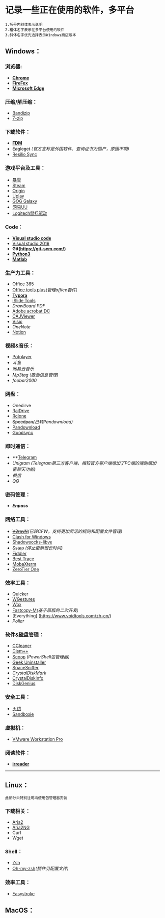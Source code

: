 # 记录一些正在使用的软件，多平台
    1.括号内斜体表示说明
    2.粗体名字表示在多平台使用的软件
    3.斜体名字优先选择表示Windows商店版本

## Windows：

### 浏览器:

- **[Chrome](<https://www.google.com/chrome/>)**
- **[FireFox](<https://www.mozilla.org/en-US/firefox/new/>)**
- **[Microsoft Edge](<https://www.microsoftedgeinsider.com/zh-cn/download>)**

### 压缩/解压缩：

- [Bandizip](<https://en.bandisoft.com/bandizip/>)
- [7-zip](<https://www.7-zip.org/download.html>)

### 下载软件：

- **[FDM](<https://www.freedownloadmanager.org/zh/>)**
- ~~Eagleget~~    *(官方宣称是外国软件，查询证书为国产，原因不明)*
- [Resilio Sync](<https://www.resilio.com/individuals-sync/>)

### 游戏平台及工具：

- [暴雪](<https://www.blizzardgames.cn/zh/>)
- [Steam](<https://store.steampowered.com/about/>)
- [Origin](<https://www.origin.com/sgp/en-us/store/download>)
- [Uplay](<https://uplay.ubisoft.com/zh-cn>)
- [GOG Galaxy](<https://www.gog.com/>)
- [网易UU](<https://uu.163.com/>)
- [Logitech鼠标驱动](<https://support.logi.com/hc/zh-cn/articles/360025298053>)

### Code：

- **[Visual studio code](<https://code.visualstudio.com/>)**
- [Visual studio 2019](<https://visualstudio.microsoft.com/zh-hans/?rr=https%3A%2F%2Fwww.google.com%2F>)
- **Git(<https://git-scm.com/>)**
- **[Python3](<https://www.python.org/downloads/>)**
- **[Matlab](<https://ww2.mathworks.cn/products/matlab.html>)**

### 生产力工具：

- Office 365
- [Office tools plus](<https://otp.landian.vip/zh-cn/>)*(管理office套件)*
- **[Typora](<https://typora.io/>)**
- [iSlide Tools](<https://www.islide.cc/>)
- *DrawBoard PDF*
- [Adobe acrobat DC](<https://get.adobe.com/cn/reader/otherversions/>)
- [CAJViewer](<http://cajviewer.cnki.net/>)
- [Visio](<https://msdn.itellyou.cn/>)
- *OneNote*
- [Notion](<https://www.notion.so/>)

### 视频&音乐：

- [Potplayer](<https://potplayer.daum.net/>)
- *斗鱼*
- *网易云音乐*
- *Mp3tag* *(歌曲信息管理)*
- *foobar2000*

### 网盘：

- Onedirve
- [RaiDrive](<https://www.raidrive.com/>)
- [Rclone](<https://rclone.org/downloads/>)
- ~~Speedpan~~*(已转Pandownload)*
- [Pandownload](<https://pandownload.com/>)
- [Goodsync](<https://www.goodsync.com/>)

### 即时通信：

- **[Telegram](<https://desktop.telegram.org/>)
- *Unigram* *(Telegram第三方客户端，相较官方客户端增加了PC端的端到端加密聊天功能)*
- *微信*
- *QQ*

### 密码管理：

- ***Enpass***

### 网络工具：

- ~~[V2rayN](<https://github.com/2dust/v2rayN>)~~*(已转CFW，支持更加灵活的规则和配置文件管理)*
- [Clash for Windows](<https://github.com/Fndroid/clash_for_windows_pkg/releases>)
- [Shadowsocks-libve](<https://shadowsocks.org/en/download/servers.html>)
- ~~Sstap~~ *(停止更新很长时间)*
- [Fiddler](<https://www.telerik.com/fiddler>)
- [Best Trace](<https://www.ipip.net/product/client.html>)
- [MobaXterm](<https://mobaxterm.mobatek.net/>)
- [ZeroTier One](<https://www.zerotier.com/>)

### 效率工具：

- [Quicker](<https://getquicker.net/>)
- [WGestures](<http://www.yingdev.com/projects/wgestures>)
- [Wox](<http://www.wox.one/>)
- [Fastcopy-M](<https://github.com/Mapaler/FastCopy-M>)*(基于原版的二次开发)*
- [Everything] (<https://www.voidtools.com/zh-cn/>)
- *Pollar*

### 软件&磁盘管理：

- [CCleaner](<https://www.ccleaner.com/>)
- [Dism++](<https://www.chuyu.me/>)
- [Scoop](<https://scoop.sh/>) *(PowerShell包管理器)*
- [Geek Uninstaller](<https://geekuninstaller.com/>)
- [SpaceSniffer](<http://www.uderzo.it/main_products/space_sniffer/>)
- *CrystalDiskMark*
- [CrystalDiskInfo](<https://crystalmark.info/en/software/crystaldiskinfo/>)
- [DiskGenius](<http://www.diskgenius.cn/>)

### 安全工具：

- [火绒](<https://www.huorong.cn/>)
- [Sandboxie](<https://www.sandboxie.com/>)

### 虚拟机：

- [VMware Workstation Pro](<https://www.vmware.com/cn.html>)

### 阅读软件：

- **[irreader](<http://irreader.fatecore.com/>)**

------

## Linux：
    此部分未特别注明均使用包管理器安装
### 下载相关：

- [Aria2](<https://aria2.github.io/>)
- [Aria2NG](<https://github.com/mayswind/AriaNg>)
- Curl
- Wget

### Shell：

- [Zsh](<https://github.com/robbyrussell/oh-my-zsh/wiki/Installing-ZSH>)
- [Oh-my-zsh](<https://ohmyz.sh/>)*(插件见配置文件)*

### 效率工具：

- [Easystroke](<https://github.com/thjaeger/easystroke/wiki/BuildInstructions>)

## MacOS：




